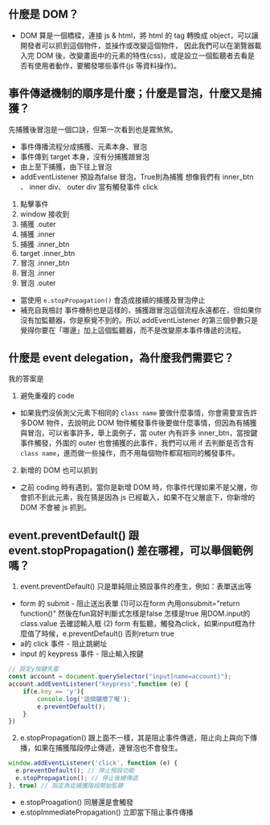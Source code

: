 ## 什麼是 DOM？
* DOM 算是一個橋樑，連接 js & html，將 html 的 tag 轉換成 object，可以讓開發者可以抓到這個物件，並操作或改變這個物件， 因此我們可以在瀏覽器載入完 DOM 後，改變畫面中的元素的特性(css)，或是設立一個監聽者去看是否有使用者動作，要觸發哪些事件(js 等資料操作)。

## 事件傳遞機制的順序是什麼；什麼是冒泡，什麼又是捕獲？
先捕獲後冒泡是一個口訣，但第一次看到也是霧煞煞。
* 事件傳播流程分成捕獲、元素本身、冒泡
* 事件傳到 target 本身，沒有分捕獲跟冒泡
* 由上至下捕獲，由下往上冒泡
* addEventListener 預設為false 冒泡，True則為捕獲
想像我們有 inner_btn 、 inner div、 outer div
當有觸發事件 click
1. 點擊事件
2. window 接收到
3. 捕獲 .outer
4. 捕獲 .inner
5. 捕獲 .inner_btn
6. target .inner_btn
7. 冒泡 .inner_btn
8. 冒泡 .inner
9. 冒泡 .outer
* 當使用 `e.stopPropagation()` 會造成接續的捕獲及冒泡停止
* 補充自我檢討
    事件機制也是這樣的，捕獲跟冒泡這個流程永遠都在，但如果你沒有加監聽器，你是察覺不到的。所以 addEventListener 的第三個參數只是覺得你要在「哪邊」加上這個監聽器，而不是改變原本事件傳遞的流程。
## 什麼是 event delegation，為什麼我們需要它？
我的答案是 
1. 避免重複的 code 
* 如果我們沒偵測父元素下相同的 `class name` 要做什麼事情，你會需要宣告許多DOM 物件，去說明此 DOM 物件觸發事件後要做什麼事情，但因為有捕獲與冒泡，可以省事許多，舉上面例子，當 outer 內有許多 inner_btn，當按鍵事件觸發，外圍的 outer 也會捕獲的此事件，我們可以用 if 去判斷是否含有 `class name`，進而做一些操作，而不用每個物件都寫相同的觸發事件。
2. 新增的 DOM 也可以抓到
* 之前 coding 時有遇到，當你是新增 DOM 時，你事件代理如果不是父層，你會抓不到此元素，我在猜是因為 js 已經載入，如果不在父層底下，你新增的 DOM 不會被 js 抓到。
## event.preventDefault() 跟 event.stopPropagation() 差在哪裡，可以舉個範例嗎？
1. event.preventDefault()
   只是單純阻止預設事件的產生，例如：表單送出等
* form 的 submit - 阻止送出表單
    (1)可以在form 內用onsubmit="return function()"
    然後在fun寫好判斷式怎樣是false 怎樣是true
    用DOM.input的class.value 去確認輸入框
    (2) form 有監聽，觸發為click，如果input框為什麼值了時候，e.preventDefault() 否則return true
* a的 click 事件 - 阻止跳網址
* input 的 keypress 事件 - 阻止輸入按鍵
```javascript
// 設定y按鍵失靈
const account = document.querySelector("input[name=account]");
account.addEventListener("keypress",function (e) {
    if(e.key == 'y'){
        console.log('這個鍵壞了喔');
        e.preventDefault();
    }
})
```
2. e.stopPropagation()
跟上面不一樣，其是阻止事件傳遞，阻止向上與向下傳播，如果在捕獲階段停止傳遞，連冒泡也不會發生。
```javascript
window.addEventListener('click', function (e) {
  e.preventDefault(); // 停止預設功能
  e.stopPropagation(); // 停止後續傳遞
}, true) // 指定為從捕獲階段開始監聽
```
* e.stopProagation() 同層還是會觸發
* e.stopImmediatePropagation() 立即當下阻止事件傳播